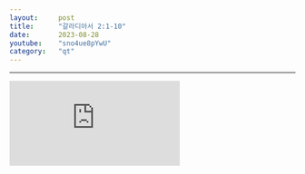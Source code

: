 ```yaml
---
layout:     post
title:      "갈라디아서 2:1-10"
date:       2023-08-28
youtube:    "sno4ue8pYwU"
category:   "qt"
---
```


<hr>
<div class="youtube">
    <iframe src="https://www.youtube.com/embed/sno4ue8pYwU" title="YouTube video player" frameborder="0" allow="accelerometer; autoplay; clipboard-write; encrypted-media; gyroscope; picture-in-picture; web-share" allowfullscreen></iframe>
</div>